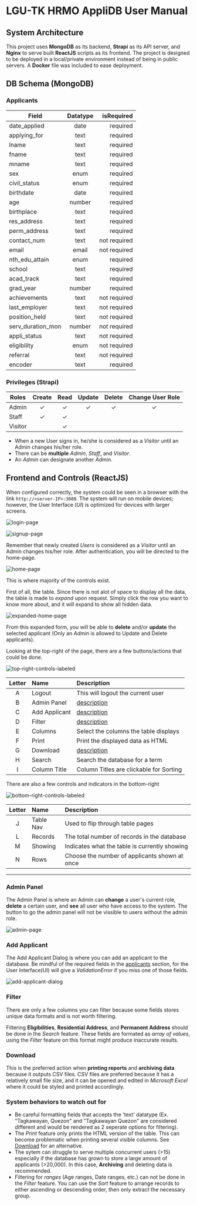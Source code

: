# LGU-TK HRMO AppliDB User Manual

## System Architecture

This project uses **MongoDB** as its backend, **Strapi** as its API server, and **Nginx** to serve built **ReactJS** scripts as its frontend. The project is designed to be deployed in a local/private environment instead of being in public servers. A **Docker** file was included to ease deployment.

## DB Schema (MongoDB)

### Applicants

| Field             | Datatype |   isRequired |
| ----------------- | :------: | -----------: |
| date_applied      |   date   |     required |
| applying_for      |   text   |     required |
| lname             |   text   |     required |
| fname             |   text   |     required |
| mname             |   text   |     required |
| sex               |   enum   |     required |
| civil_status      |   enum   |     required |
| birthdate         |   date   |     required |
| age               |  number  |     required |
| birthplace        |   text   |     required |
| res_address       |   text   |     required |
| perm_address      |   text   |     required |
| contact_num       |   text   | not required |
| email             |  email   | not required |
| nth_edu_attain    |   enum   |     required |
| school            |   text   |     required |
| acad_track        |   text   |     required |
| grad_year         |  number  |     required |
| achievements      |   text   | not required |
| last_employer     |   text   | not required |
| position_held     |   text   | not required |
| serv_duration_mon |  number  | not required |
| appli_status      |   text   | not required |
| eligibility       |   enum   | not required |
| referral          |   text   | not required |
| encoder           |   text   |     required |

### Privileges (Strapi)

| Roles   | Create | Read | Update | Delete | Change User Role |
| ------- | :----: | :--: | :----: | :----: | :--------------: |
| Admin   |   ✓    |  ✓   |   ✓    |   ✓    |        ✓         |
| Staff   |   ✓    |  ✓   |        |        |                  |
| Visitor |        |  ✓   |        |        |                  |

- When a new User signs in, he/she is considered as a _Visitor_ until an Admin changes his/her role.
- There can be **multiple** _Admin_, _Staff_, and _Visitor_.
- An _Admin_ can designate another _Admin_.

## Frontend and Controls (ReactJS)

When configured correctly, the system could be seen in a browser with the link `http://<server-IP>:3080`. The system will run on mobile devices; however, the User Interface (_UI_) is optimized for devices with larger screens.

![login-page](./site/public/user-manual-imgs/login-page.png "login-page")

![signup-page](./site/public/user-manual-imgs/signup-page.png "signup-page")

Remember that newly created _Users_ is considered as a _Visitor_ until an Admin changes his/her role. After authentication, you will be directed to the home-page.

![home-page](./site/public/user-manual-imgs/home-page.png "home-page")

This is where majority of the controls exist.

First of all, the table. Since there is not alot of space to display all the data, the table is made to _expand_ upon request. Simply click the row you want to know more about, and it will expand to show all hidden data.

![expanded-home-page](./site/public/user-manual-imgs/expanded-home-page.png "expanded-home-page")

From this expanded form, you will be able to **delete** and/or **update** the selected applicant (Only an _Admin_ is allowed to Update and Delete applicants).

Looking at the top-right of the page, there are a few buttons/actions that could be done.

![top-right-controls-labeled](./site/public/user-manual-imgs/top-right-controls-labeled.png "top-right-controls-labeled")

| Letter | Name          | Description                             |
| :----: | :------------ | :-------------------------------------- |
|   A    | Logout        | This will logout the current user       |
|   B    | Admin Panel   | [description](#admin-panel)             |
|   C    | Add Applicant | [description](#add-applicant)           |
|   D    | Filter        | [description](#filter)                  |
|   E    | Columns       | Select the columns the table displays   |
|   F    | Print         | Print the displayed data as HTML        |
|   G    | Download      | [description](#download)                |
|   H    | Search        | Search the database for a term          |
|   I    | Column Title  | Column Titles are clickable for Sorting |

There are also a few controls and indicators in the bottom-right

![bottom-right-controls-labeled](./site/public/user-manual-imgs/bottom-right-controls-labeled.png "bottom-right-controls-labeled")

| Letter | Name      | Description                                   |
| :----: | :-------- | :-------------------------------------------- |
|   J    | Table Nav | Used to flip through table pages              |
|   L    | Records   | The total number of records in the database   |
|   M    | Showing   | Indicates what the table is currently showing |
|   N    | Rows      | Choose the number of applicants shown at once |

---

### Admin Panel

The Admin Panel is where an Admin can **change** a user's current role, **delete** a certain user, and **see** all user who have access to the system. The button to go the admin panel will not be vissible to users without the admin role.

![admin-page](./site/public/user-manual-imgs/admin-page.png "admin-page")

### Add Applicant

The Add Applicant Dialog is where you can add an applicant to the database. Be mindful of the required fields in the [applicants](#applicants) section, for the User Interface(UI) will give a _ValidationError_ if you miss one of those fields.

![add-applicant-dialog](./site/public/user-manual-imgs/add-applicant-dialog.png "add-applicant-dialog")

### Filter

There are only a few columns you can filter because some fields stores unique data formats and is not worth filtering.

Filtering **Eligibilities**, **Residential Address**, and **Permanent Address** should be done in the _Search_ feature. These fields are formated as _array of values_, using the _Filter_ feature on this format might produce inaccurate results.

### Download

This is the preferred action when **printing reports** and **archiving data** because it outputs CSV files. CSV files are preferred because it has a relatively small file size, and it can be opened and edited in _Microsoft Excel_ where it could be styled and printed accordingly.

### System behaviors to watch out for

- Be careful formatting fields that accepts the 'text' datatype (Ex. "Tagkawayan, Quezon" and "Tagkawayan Quezon" are considered different and would be rendered as 2 seperate options for filtering).
- The _Print_ feature only prints the HTML version of the table. This can become problematic when printing several visible columns. See [Download](#download) for an alternative.
- The sytem can struggle to serve multiple concurrent users (>15) especially if the database has grown to store a large amount of applicants (>20,000). In this case, **Archiving** and deleting data is recommended.
- Filtering for _ranges_ (Age ranges, Date ranges, etc.) can not be done in the _Filter_ feature. You can use the _Sort_ feature to arrange records to either ascending or descending order, then only extract the necessary group.
